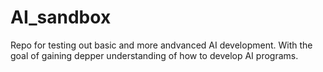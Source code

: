 # AI_sandbox
Repo for testing out basic and more andvanced AI development. With the goal of gaining depper understanding of how to develop AI programs.
